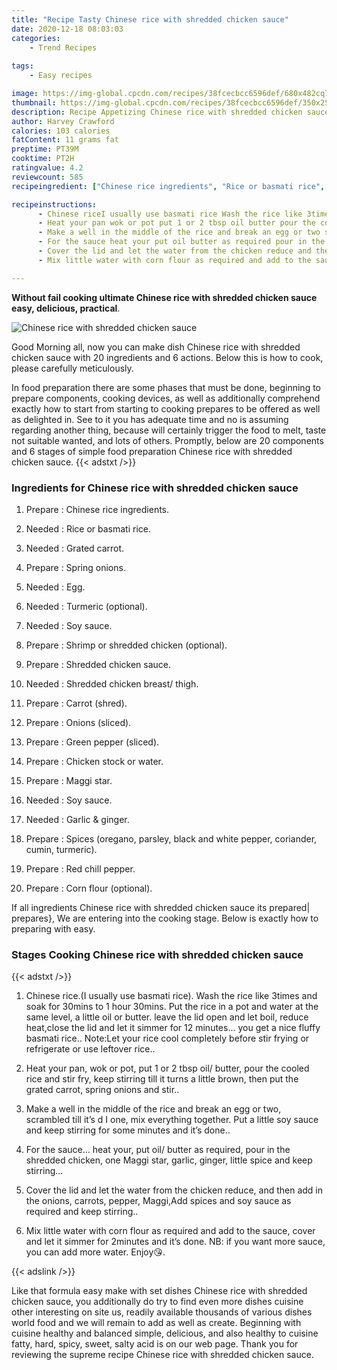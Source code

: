 ```yaml
---
title: "Recipe Tasty Chinese rice with shredded chicken sauce"
date: 2020-12-18 08:03:03
categories:
    - Trend Recipes
    
tags:
    - Easy recipes

image: https://img-global.cpcdn.com/recipes/38fcecbcc6596def/680x482cq70/chinese-rice-with-shredded-chicken-sauce-recipe-main-photo.jpg
thumbnail: https://img-global.cpcdn.com/recipes/38fcecbcc6596def/350x250cq70/chinese-rice-with-shredded-chicken-sauce-recipe-main-photo.jpg
description: Recipe Appetizing Chinese rice with shredded chicken sauce with 20 ingredients and 6 stages of easy cooking.
author: Harvey Crawford
calories: 103 calories
fatContent: 11 grams fat
preptime: PT39M
cooktime: PT2H
ratingvalue: 4.2
reviewcount: 585
recipeingredient: ["Chinese rice ingredients", "Rice or basmati rice", "Grated carrot", "Spring onions", "Egg", "Turmeric optional", "Soy sauce", "Shrimp or shredded chicken optional", "Shredded chicken sauce", "Shredded chicken breast thigh", "Carrot shred", "Onions sliced", "Green pepper sliced", "Chicken stock or water", "Maggi star", "Soy sauce", "Garlic  ginger", "Spices oregano parsley black and white pepper coriander cumin turmeric", "Red chill pepper", "Corn flour optional"]

recipeinstructions: 
      - Chinese riceI usually use basmati rice Wash the rice like 3times and soak for 30mins to 1 hour 30mins Put the rice in a pot and water at the same level a little oil or butter leave the lid open and let boil reduce heatclose the lid and let it simmer for 12 minutes you get a nice fluffy basmati rice NoteLet your rice cool completely before stir frying or refrigerate or use leftover rice 
      - Heat your pan wok or pot put 1 or 2 tbsp oil butter pour the cooled rice and stir fry keep stirring till it turns a little brown then put the grated carrot spring onions and stir 
      - Make a well in the middle of the rice and break an egg or two scrambled till its d I one mix everything together Put a little soy sauce and keep stirring for some minutes and its done 
      - For the sauce heat your put oil butter as required pour in the shredded chicken one Maggi star garlic ginger little spice and keep stirring 
      - Cover the lid and let the water from the chicken reduce and then add in the onions carrots pepper MaggiAdd spices and soy sauce as required and keep stirring 
      - Mix little water with corn flour as required and add to the sauce cover and let it simmer for 2minutes and its done NB if you want more sauce you can add more water Enjoy

---
```




**Without fail cooking ultimate Chinese rice with shredded chicken sauce easy, delicious, practical**. 


![Chinese rice with shredded chicken sauce](https://img-global.cpcdn.com/recipes/38fcecbcc6596def/680x482cq70/chinese-rice-with-shredded-chicken-sauce-recipe-main-photo.jpg "Chinese rice with shredded chicken sauce")




Good Morning all, now you can make dish Chinese rice with shredded chicken sauce with 20 ingredients and 6 actions. Below this is how to cook, please carefully meticulously.

In food preparation there are some phases that must be done, beginning to prepare components, cooking devices, as well as additionally comprehend exactly how to start from starting to cooking prepares to be offered as well as delighted in. See to it you has adequate time and no is assuming regarding another thing, because will certainly trigger the food to melt, taste not suitable wanted, and lots of others. Promptly, below are 20 components and 6 stages of simple food preparation Chinese rice with shredded chicken sauce.
{{< adstxt />}}

### Ingredients for Chinese rice with shredded chicken sauce


1. Prepare  : Chinese rice ingredients.

1. Needed  : Rice or basmati rice.

1. Needed  : Grated carrot.

1. Prepare  : Spring onions.

1. Needed  : Egg.

1. Needed  : Turmeric (optional).

1. Needed  : Soy sauce.

1. Prepare  : Shrimp or shredded chicken (optional).

1. Prepare  : Shredded chicken sauce.

1. Needed  : Shredded chicken breast/ thigh.

1. Prepare  : Carrot (shred).

1. Prepare  : Onions (sliced).

1. Prepare  : Green pepper (sliced).

1. Prepare  : Chicken stock or water.

1. Prepare  : Maggi star.

1. Needed  : Soy sauce.

1. Needed  : Garlic &amp; ginger.

1. Prepare  : Spices (oregano, parsley, black and white pepper, coriander, cumin, turmeric).

1. Prepare  : Red chill pepper.

1. Prepare  : Corn flour (optional).



If all ingredients Chinese rice with shredded chicken sauce its prepared| prepares}, We are entering into the cooking stage. Below is exactly how to preparing with easy.

### Stages Cooking Chinese rice with shredded chicken sauce

{{< adstxt />}}


1. Chinese rice.(I usually use basmati rice). Wash the rice like 3times and soak for 30mins to 1 hour 30mins. Put the rice in a pot and water at the same level, a little oil or butter. leave the lid open and let boil, reduce heat,close the lid and let it simmer for 12 minutes... you get a nice fluffy basmati rice.. Note:Let your rice cool completely before stir frying or refrigerate or use leftover rice..



1. Heat your pan, wok or pot, put 1 or 2 tbsp oil/ butter, pour the cooled rice and stir fry, keep stirring till it turns a little brown, then put the grated carrot, spring onions and stir..



1. Make a well in the middle of the rice and break an egg or two, scrambled till it’s d I one, mix everything together. Put a little soy sauce and keep stirring for some minutes and it’s done..



1. For the sauce... heat your, put oil/ butter as required, pour in the shredded chicken, one Maggi star, garlic, ginger, little spice and keep stirring...



1. Cover the lid and let the water from the chicken reduce, and then add in the onions, carrots, pepper, Maggi,Add spices and soy sauce as required and keep stirring..



1. Mix little water with corn flour as required and add to the sauce, cover and let it simmer for 2minutes and it’s done. NB: if you want more sauce, you can add more water. Enjoy😘.





{{< adslink />}}

Like that formula easy make with set dishes Chinese rice with shredded chicken sauce, you additionally do try to find even more dishes cuisine other interesting on site us, readily available thousands of various dishes world food and we will remain to add as well as create. Beginning with cuisine healthy and balanced simple, delicious, and also healthy to cuisine fatty, hard, spicy, sweet, salty acid is on our web page. Thank you for reviewing the supreme recipe Chinese rice with shredded chicken sauce.
